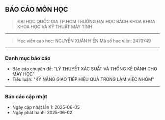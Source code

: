 ## BÁO CÁO MÔN HỌC
> ĐẠI HỌC QUỐC GIA TP.HCM
> TRƯỜNG ĐẠI HỌC BÁCH KHOA
> KHOA KHOA HỌC VÀ KỸ THUẬT MÁY TÍNH
---
> Học viên cao học: NGUYỄN XUÂN HIỀN
> Mã số học viên: 2470749
---
### Danh mục báo cáo 
- Báo cáo chuyên đề: "LÝ THUYẾT XÁC SUẤT VÀ THỐNG KÊ DÀNH CHO MÁY HỌC"
- Tiểu luận: "KỸ NĂNG GIAO TIẾP HIỆU QUẢ TRONG LÀM VIỆC NHÓM"
---
### Báo cáo cập nhật 
- Ngày cập nhật lần 1: 2025-06-05
- Ngày phát hành: 2025-06-02